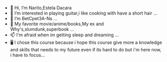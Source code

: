 - 👋 Hi, I’m Narito,Estela Dacara
- 👀 I’m interested in playing guitar,i like cooking with have a short hair ...
- 🌱 I’m BetCpet3A-Ns ...
- 💞️ My favorite movie/anime/books,My ex and Why's,slumdunk,superbook ...
- 📫 I'm afraid when im getting sleep and dreaming ...
- 🖥  I chose this course because i hope this course give more a knowledge and skills that needs to my future even if its hard to do but i'm here now, i have to focus...
<!---
Letlet1999/Letlet1999 is a ✨ special ✨ repository because its `README.md` (this file) appears on your GitHub profile.
You can click the Preview link to take a look at your changes.
--->
